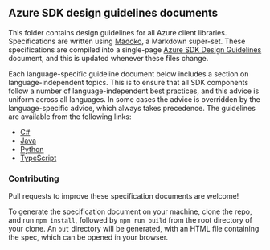 ## Azure SDK design guidelines documents

This folder contains design guidelines for all Azure client libraries. Specifications are written using [Madoko](http://madoko.org), a Markdown super-set. These specifications are compiled into a single-page [Azure SDK Design Guidelines](https://azuresdkspecs.z5.web.core.windows.net/DesignGuidelines.html) document, and this is updated whenever these files change.

Each language-specific guideline document below includes a section on language-independent topics. This is to ensure that all SDK components follow a number of language-independent best practices, and this advice is uniform across all languages. In some cases the advice is overridden by the language-specific advice, which always takes precedence. The guidelines are available from the following links:

- [C#](https://azuresdkspecs.z5.web.core.windows.net/DotNetSpec.html)
- [Java](https://azuresdkspecs.z5.web.core.windows.net/JavaSpec.html)
- [Python](https://azuresdkspecs.z5.web.core.windows.net/PythonSpec.html)
- [TypeScript](https://azuresdkspecs.z5.web.core.windows.net/TypeScriptSpec.html)

### Contributing
Pull requests to improve these specification documents are welcome!

To generate the specification document on your machine, clone the repo, and run `npm install`, followed by `npm run build` from the root directory of your clone. An `out` directory will be generated, with an HTML file containing the spec, which can be opened in your browser.
